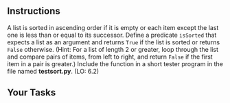 ## Instructions

A list is sorted in ascending order if it is empty or each item except the last one is less than or equal to its successor. Define a predicate `isSorted` that expects a list as an argument and returns `True` if the list is sorted or returns `False` otherwise. (Hint: For a list of length 2 or greater, loop through the list and compare pairs of items, from left to right, and return `False` if the first item in a pair is greater.) Include the function in a short tester program in the file named **testsort.py**. (LO: 6.2)

<!--There is no helpful example output for this exercise-->

## Your Tasks
